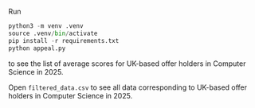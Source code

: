 Run

```python
python3 -m venv .venv
source .venv/bin/activate
pip install -r requirements.txt
python appeal.py
```

to see the list of average scores for UK-based offer holders in Computer Science in 2025.

Open `filtered_data.csv` to see all data corresponding to UK-based offer holders in Computer Science in 2025.

